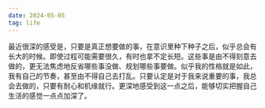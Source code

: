 ```yaml
---
date: 2024-05-05
tag: life
---
```

最近很深的感受是，只要是真正想要做的事，在意识里种下种子之后，似乎总会有长大的时候。即使过程可能需要很久，有时也拿不定长短。这些事是由不得刻意去做的，更无法焦虑地反省哪些事没做、规划哪些事要做。似乎我的性格就是如此，我有自己的节奏，甚至由不得自己去打乱。只要认定是对于我来说重要的事，我总会去做的，只要有耐心和机缘就行。更深地感受到这一点之后，能够切实把握自己生活的感觉一点点加深了。